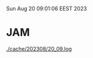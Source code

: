 Sun Aug 20 09:01:06 EEST 2023
# JAM
<a href='./cache/202308/20_09.log'>./cache/202308/20_09.log</a>
